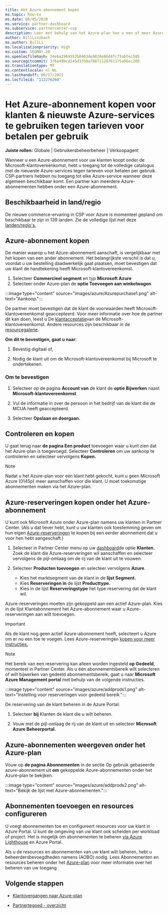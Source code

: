 ```yaml
---
title: Het Azure-abonnement kopen
ms.topic: how-to
ms.date: 06/05/2020
ms.service: partner-dashboard
ms.subservice: partnercenter-csp
description: Leer met behulp van het Azure-plan hoe u een of meer Azure-abonnementen, Azure-reserveringen, resources kunt configureren en abonnementen kunt weergeven of toevoegen.
author: BillLinzbach
ms.author: BillLi
ms.localizationpriority: High
ms.custom: SEOMAY.20
ms.openlocfilehash: 24eba2969552b0403de9828e86d4fc73abfec585
ms.sourcegitcommit: 376a49bcd245d3358a78871128761175a96ec200
ms.translationtype: MT
ms.contentlocale: nl-NL
ms.lasthandoff: 06/17/2021
ms.locfileid: "112276260"
---
```

# <a name="purchase-the-azure-plan-for-customers--access-the-latest-azure-services-at-pay-as-you-go-rates"></a>Het Azure-abonnement kopen voor klanten & nieuwste Azure-services te gebruiken tegen tarieven voor betalen per gebruik

**Juiste rollen:** Globale | Gebruikersbeheerbeheer | Verkoopagent

Wanneer u een Azure-abonnement voor uw klanten koopt onder de Microsoft-klantovereenkomst, hebt u toegang tot de volledige catalogus met de nieuwste Azure-services tegen tarieven voor betalen per gebruik. CSP-partners hebben nu toegang tot elke Azure-service wanneer deze algemeen beschikbaar komt. Een partner kan meerdere Azure-abonnementen hebben onder een Azure-abonnement. 

## <a name="countryregion-availability"></a>Beschikbaarheid in land/regio

De nieuwe commerce-ervaring in CSP voor Azure is momenteel gepland om beschikbaar te zijn in 139 landen. Zie de volledige lijst met deze [landen/regio's.](https://query.prod.cms.rt.microsoft.com/cms/api/am/binary/RE3QN0x) 

## <a name="how-to-purchase-azure-plan"></a>Azure-abonnement kopen

De manier waarop u het Azure-abonnement aanschaft, is vergelijkbaar met het kopen van een ander abonnement. Het belangrijkste verschil is dat u, voordat u uw bestelling daadwerkelijk gaat plaatsen, moet bevestigen dat uw klant de handtekening heeft Microsoft-klantovereenkomst.

1. Selecteer **Commercieel segment** en typ **Microsoft Azure** 
2. Selecteer onder Azure-plan de **optie Toevoegen aan winkelwagen**

:::image type="content" source="images/azure/Azurepurchase1.png" alt-text="Aankoop.":::

De partner moet bevestigen dat de klant de voorwaarden heeft Microsoft-klantovereenkomst geaccepteerd. Voor meer informatie over hoe de partner dit kan doen, leest u De [klantacceptatie](confirm-customer-agreement.md)van de Microsoft-klantovereenkomst. Andere resources zijn beschikbaar in de [resourcegalerie](https://partner.microsoft.com/resources/collection/Microsoft-Customer-Agreement-in-the-CSP-program#/).

**Om dit te bevestigen, gaat u naar**: 

1. Bevestig digitaal of,

2. Nodig de klant uit om de Microsoft-klantovereenkomst bij Microsoft te ondertekenen. 

### <a name="to-confirm"></a>Om te bevestigen 

1. Selecteer op de pagina **Account van** de klant de **optie Bijwerken** naast **Microsoft-klantovereenkomst**  

2. Vul de informatie in over de persoon in het bedrijf van de klant die de MCUA heeft geaccepteerd.

3. Selecteer **Opslaan en doorgaan.**  

## <a name="review-and-buy"></a>Controleren en kopen

U gaat terug naar **de pagina Een product** toevoegen waar u kunt zien dat het Azure-plan is toegevoegd. Selecteer **Controleren** om uw aankoop te controleren en selecteer vervolgens **Kopen.** 

>[!Note]
>Nadat u het Azure-plan voor een klant hebt gekocht, kunt u geen Microsoft Azure (0145p) meer aanschaffen voor die klant. U moet toekomstige abonnementen maken via het Azure-plan.

## <a name="purchase-azure-reservations-under-the-azure-plan"></a>Azure-reserveringen kopen onder het Azure-abonnement 
  
U kunt ook Microsoft Azure onder Azure-plan namens uw klanten in Partner Center. (Als u dat liever hebt, kunt u uw klanten ook toestemming geven om hun eigen [Azure-reserveringen](give-customers-permission.md) te kopen bij een eerder abonnement dat u voor hen hebt aangeschaft.)

1. Selecteer in Partner Center menu op uw [dashboard](https://partner.microsoft.com/dashboard/)de optie **Klanten.** Zoek de klant die Azure-reserveringen wil aanschaffen en selecteer vervolgens de pijl-omlaag om de rij van de klant uit te vouwen.

2. Selecteer **Producten toevoegen** en selecteer vervolgens **Azure**. 

   - Kies het marktsegment van de klant in de **lijst Segment.**
   - Kies **Reserveringen in** de lijst **Producttype.**
   - Kies in de lijst **Reserveringstype** het type reservering dat de klant wil.

Azure-reserveringen moeten zijn gekoppeld aan een actief Azure-plan. Kies in de lijst Klantabonnement het Azure-abonnement waar u Azure-reserveringen aan wilt toevoegen. 

>[!Important] 
>Als de klant nog geen actief Azure-abonnement heeft, selecteert u Azure om er nu een toe te voegen. Lees Azure-reserveringen [kopen voor meer instructies.](azure-reservations-buying.md#purchase-azure-reservations)

>[!Note]
>Het bereik van een reservering kan alleen worden ingesteld **op Gedeeld**, momenteel in Partner Center. Als u één abonnementsbereik wilt selecteren of wilt bijwerken van gedeeld abonnementsbereik, gaat u naar **Microsoft Azure Management portal** met behulp van de volgende instructies. 

:::image type="content" source="images/azure/addprods1.png" alt-text="Instelling voor reserveringen voor gedeeld bereik.":::

De reservering van de klant beheren in de Azure Portal: 

1. Selecteer **bij** Klanten de klant die u wilt beheren. 

2. Vouw met de pijl-omlaag de rij van de klant uit en selecteer **Microsoft Azure Beheerportal.**  
 
## <a name="view-azure-subscriptions-under-the-azure-plan"></a>Azure-abonnementen weergeven onder het Azure-plan

Vouw op **de pagina Abonnementen** in de sectie Op gebruik gebaseerde azure-abonnement uit **om** gekoppelde Azure-abonnementen onder het Azure-plan te bekijken.

:::image type="content" source="images/azure/addprods2.png" alt-text="Bekijk de lijst met Azure-abonnementen."::: 


## <a name="add-subscriptions-and-configure-resources"></a>Abonnementen toevoegen en resources configureren

U voegt abonnementen toe en configureert resources voor uw klant in Azure Portal. U kunt de omgeving van uw klant ook scheiden per workload of project. Het is mogelijk om abonnementen te beheren [via Azure Lighthouse](https://azure.microsoft.com/services/azure-lighthouse/) en Azure Portal. 

Als u de resources en abonnementen van  uw klant wilt beheren, hebt u beheerdersbevoegdheden namens (AOBO) nodig. Lees Abonnementen en resources beheren onder het [Azure-plan](azure-plan-manage.md) voor meer informatie over het beheren van uw toegang

## <a name="next-steps"></a>Volgende stappen

- [Klantovergangen naar Azure-plan](azure-plan-transition.md)

- [Partnertegoed - overzicht](partner-earned-credit.md)
